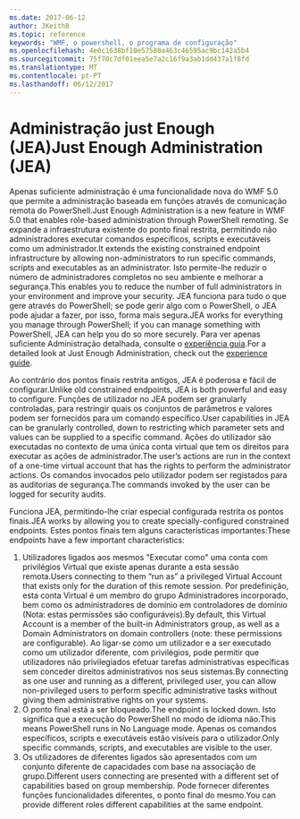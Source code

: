 ```yaml
---
ms.date: 2017-06-12
author: JKeithB
ms.topic: reference
keywords: "WMF, o powershell, o programa de configuração"
ms.openlocfilehash: 4e0c1638bf10e57580a463c46595ac9bc142a5b4
ms.sourcegitcommit: 75f70c7df01eea5e7a2c16f9a3ab1dd437a1f8fd
ms.translationtype: MT
ms.contentlocale: pt-PT
ms.lasthandoff: 06/12/2017
---
```

# <a name="just-enough-administration-jea"></a><span data-ttu-id="1de8d-102">Administração just Enough (JEA)</span><span class="sxs-lookup"><span data-stu-id="1de8d-102">Just Enough Administration (JEA)</span></span>
<span data-ttu-id="1de8d-103">Apenas suficiente administração é uma funcionalidade nova do WMF 5.0 que permite a administração baseada em funções através de comunicação remota do PowerShell.</span><span class="sxs-lookup"><span data-stu-id="1de8d-103">Just Enough Administration is a new feature in WMF 5.0 that enables role-based administration through PowerShell remoting.</span></span>  <span data-ttu-id="1de8d-104">Se expande a infraestrutura existente do ponto final restrita, permitindo não administradores executar comandos específicos, scripts e executáveis como um administrador.</span><span class="sxs-lookup"><span data-stu-id="1de8d-104">It extends the existing constrained endpoint infrastructure by allowing non-administrators to run specific commands, scripts and executables as an administrator.</span></span>  <span data-ttu-id="1de8d-105">Isto permite-lhe reduzir o número de administradores completos no seu ambiente e melhorar a segurança.</span><span class="sxs-lookup"><span data-stu-id="1de8d-105">This enables you to reduce the number of full administrators in your environment and improve your security.</span></span>  <span data-ttu-id="1de8d-106">JEA funciona para tudo o que gere através do PowerShell; se pode gerir algo com o PowerShell, o JEA pode ajudar a fazer, por isso, forma mais segura.</span><span class="sxs-lookup"><span data-stu-id="1de8d-106">JEA works for everything you manage through PowerShell; if you can manage something with PowerShell, JEA can help you do so more securely.</span></span>  <span data-ttu-id="1de8d-107">Para ver apenas suficiente Administração detalhada, consulte o [experiência guia](http://aka.ms/JEA).</span><span class="sxs-lookup"><span data-stu-id="1de8d-107">For a detailed look at Just Enough Administration, check out the [experience guide](http://aka.ms/JEA).</span></span>

<span data-ttu-id="1de8d-108">Ao contrário dos pontos finais restrita antigos, JEA é poderosa e fácil de configurar.</span><span class="sxs-lookup"><span data-stu-id="1de8d-108">Unlike old constrained endpoints, JEA is both powerful and easy to configure.</span></span>  <span data-ttu-id="1de8d-109">Funções de utilizador no JEA podem ser granularly controladas, para restringir quais os conjuntos de parâmetros e valores podem ser fornecidos para um comando específico.</span><span class="sxs-lookup"><span data-stu-id="1de8d-109">User capabilities in JEA can be granularly controlled, down to restricting which parameter sets and values can be supplied to a specific command.</span></span> <span data-ttu-id="1de8d-110">Ações do utilizador são executadas no contexto de uma única conta virtual que tem os direitos para executar as ações de administrador.</span><span class="sxs-lookup"><span data-stu-id="1de8d-110">The user’s actions are run in the context of a one-time virtual account that has the rights to perform the administrator actions.</span></span>  <span data-ttu-id="1de8d-111">Os comandos invocados pelo utilizador podem ser registados para as auditorias de segurança.</span><span class="sxs-lookup"><span data-stu-id="1de8d-111">The commands invoked by the user can be logged for security audits.</span></span>

<span data-ttu-id="1de8d-112">Funciona JEA, permitindo-lhe criar especial configurada restrita os pontos finais.</span><span class="sxs-lookup"><span data-stu-id="1de8d-112">JEA works by allowing you to create specially-configured constrained endpoints.</span></span>  <span data-ttu-id="1de8d-113">Estes pontos finais tem alguns características importantes:</span><span class="sxs-lookup"><span data-stu-id="1de8d-113">These endpoints have a few important characteristics:</span></span>

1. <span data-ttu-id="1de8d-114">Utilizadores ligados aos mesmos "Executar como" uma conta com privilégios Virtual que existe apenas durante a esta sessão remota.</span><span class="sxs-lookup"><span data-stu-id="1de8d-114">Users connecting to them “run as” a privileged Virtual Account that exists only for the duration of this remote session.</span></span>  <span data-ttu-id="1de8d-115">Por predefinição, esta conta Virtual é um membro do grupo Administradores incorporado, bem como os administradores de domínio em controladores de domínio (Nota: estas permissões são configuráveis).</span><span class="sxs-lookup"><span data-stu-id="1de8d-115">By default, this Virtual Account is a member of the built-in Administrators group, as well as a Domain Administrators on domain controllers (note: these permissions are configurable).</span></span> <span data-ttu-id="1de8d-116">Ao ligar-se como um utilizador e a ser executado como um utilizador diferente, com privilégios, pode permitir que utilizadores não privilegiados efetuar tarefas administrativas específicas sem conceder direitos administrativos nos seus sistemas.</span><span class="sxs-lookup"><span data-stu-id="1de8d-116">By connecting as one user and running as a different, privileged user, you can allow non-privileged users to perform specific administrative tasks without giving them administrative rights on your systems.</span></span>
2. <span data-ttu-id="1de8d-117">O ponto final está a ser bloqueado.</span><span class="sxs-lookup"><span data-stu-id="1de8d-117">The endpoint is locked down.</span></span>  <span data-ttu-id="1de8d-118">Isto significa que a execução do PowerShell no modo de idioma não.</span><span class="sxs-lookup"><span data-stu-id="1de8d-118">This means PowerShell runs in No Language mode.</span></span>  <span data-ttu-id="1de8d-119">Apenas os comandos específicos, scripts e executáveis estão visíveis para o utilizador.</span><span class="sxs-lookup"><span data-stu-id="1de8d-119">Only specific commands, scripts, and executables are visible to the user.</span></span>
3. <span data-ttu-id="1de8d-120">Os utilizadores de diferentes ligados são apresentados com um conjunto diferente de capacidades com base na associação de grupo.</span><span class="sxs-lookup"><span data-stu-id="1de8d-120">Different users connecting are presented with a different set of capabilities based on group membership.</span></span>  <span data-ttu-id="1de8d-121">Pode fornecer diferentes funções funcionalidades diferentes, o ponto final do mesmo.</span><span class="sxs-lookup"><span data-stu-id="1de8d-121">You can provide different roles different capabilities at the same endpoint.</span></span>

